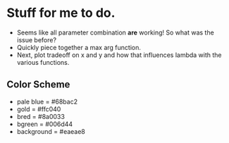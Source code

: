 
# Stuff for me to do.

* Seems like all parameter combination __are__ working! So what was the issue before?
* Quickly piece together a max arg function.
* Next, plot tradeoff on x and y and how that influences lambda with the various functions.

## Color Scheme
- pale blue = #68bac2
- gold  = #ffc040
- bred = #8a0033
- bgreen = #006d44
- background = #eaeae8
